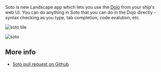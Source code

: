 Soto is new Landscape app which lets you use the
[Dojo](https://urbit.org/docs/glossary/dojo) from your ship's web UI. You can do
anything in Soto that you can do in the Dojo directly - syntax checking as you
type, tab completion, code evalution, etc.

![soto tile](https://m.tinnus-napbus.xyz/pub/timeline/2022.5.22..07.24.35-soto-tile.png)

![soto](https://m.tinnus-napbus.xyz/pub/timeline/2022.5.22..07.24.35-soto.png)

## More info

- [Soto pull request on Github](https://github.com/urbit/urbit/pull/1952)
